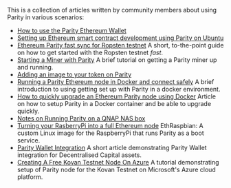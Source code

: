 This is a collection of articles written by community members about using Parity in various scenarios:

- [How to use the Parity Ethereum Wallet](https://www.cryptocompare.com/wallets/guides/how-to-use-the-parity-ethereum-wallet/)
- [Setting up Ethereum smart contract development using Parity on Ubuntu](https://medium.com/@joshua.knight/setting-up-ethereum-smart-contract-development-using-parity-on-ubuntu-abca4da3dce2)
- [Ethereum Parity fast sync for Ropsten testnet](https://medium.com/ziggify/ethereum-parity-fast-sync-for-ropsten-testnet-3487a2a38e38#.x0j63rhiz) A short, to-the-point guide on how to get started with the Ropsten testnet _*fast*_.
- [Starting a Miner with Parity](https://www.atraura.com/en/how-to-set-up-an-ethereum-parity-node-in-digitalocean-ubuntu-14-04-4/) A brief tutorial on getting a Parity miner up and running.
- [Adding an image to your token on Parity](https://medium.com/@Dave_Appleton/adding-an-image-to-your-token-on-parity-516fc8b51cab)
- [Running a Parity Ethereum node in Docker and connect safely](https://medium.com/@preitsma/setting-up-a-parity-ethereum-node-in-docker-and-connect-safely-f881faa17686#.jhfm66g6i) A brief introduction to using getting set up with Parity in a docker environment.
- [How to quickly upgrade an Ethereum Parity node using Docker](https://medium.com/decentralized-capital/how-to-quickly-upgrade-an-ethereum-parity-node-using-docker-e170fa2a2045#.ph7lxt2g7) Article on how to setup Parity in a Docker container and be able to upgrade quickly.
- [Notes on Running Parity on a QNAP NAS box](https://github.com/benjaminion/eth-parity-qnap/wiki)
- [Turning your RasberryPi into a full Ethereum node](https://github.com/diglos/pi-gen) EthRaspbian: A custom Linux image for the RaspberryPi that runs Parity as a boot service.
- [Parity Wallet Integration](https://medium.com/decentralized-capital/parity-wallet-integration-and-demo-day-presentation-f20e7ecb1f82#.zce4g7vyu) A short article demonstrating Parity Wallet integration for Decentralised Capital assets.
- [Creating A Free Kovan Testnet Node On Azure](https://medium.com/@attores/creating-a-free-kovan-testnet-node-on-azure-step-by-step-guide-8f10127985e4) A tutorial demonstrating setup of Parity node for the Kovan Testnet on Microsoft's Azure cloud platform.
